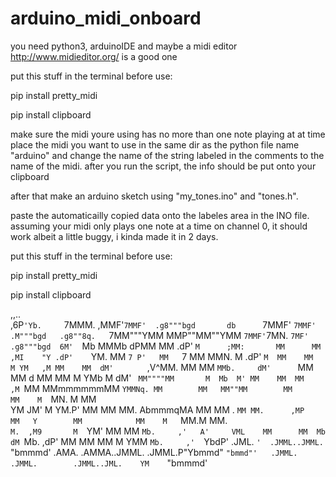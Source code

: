# arduino_midi_onboard

you need python3, arduinoIDE and maybe a midi editor http://www.midieditor.org/ is a good one

put this stuff in the terminal before use:

pip install pretty_midi

pip install clipboard


make sure the midi youre using has no more than one note playing at at time
place the midi you want to use in the same dir as the python file name "arduino" and change the name of the string labeled in the comments to the name of the midi.
after you run the script, the info should be put onto your clipboard

after that make an arduino sketch using "my_tones.ino" and "tones.h".

paste the automaticailly copied data onto the labeles area in the INO file.
assuming your midi only plays one note at a time on channel 0, it should work albeit a little buggy, i kinda made it in 2 days.


put this stuff in the terminal before use:

pip install pretty_midi

pip install clipboard


                                                                                                                                                             
  ,,..                                                                                                                                                       
,6P`'Yb.     `7MMM.     ,MMF'`7MMF'  .g8"""bgd       db      `7MMF'  `7MMF' .M"""bgd   .g8""8q.   `7MM"""YMM MMP""MM""YMM     `7MMF'`7MN.   `7MF'  .g8"""bgd 
6M'  `Mb       MMMb    dPMM    MM  .dP'     `M      ;MM:       MM      MM  ,MI    "Y .dP'    `YM.   MM    `7 P'   MM   `7       MM    MMN.    M  .dP'     `M 
MM    MM       M YM   ,M MM    MM  dM'       `     ,V^MM.      MM      MM  `MMb.     dM'      `MM   MM   d        MM            MM    M YMb   M  dM'       ` 
MM""""MM       M  Mb  M' MM    MM  MM             ,M  `MM      MMmmmmmmMM    `YMMNq. MM        MM   MM""MM        MM            MM    M  `MN. M  MM          
YM    JM'      M  YM.P'  MM    MM  MM.            AbmmmqMA     MM      MM  .     `MM MM.      ,MP   MM   Y        MM            MM    M   `MM.M  MM.         
`M.  ,M9       M  `YM'   MM    MM  `Mb.     ,'   A'     VML    MM      MM  Mb     dM `Mb.    ,dP'   MM            MM            MM    M     YMM  `Mb.     ,' 
 `YbdP'      .JML. `'  .JMML..JMML.  `"bmmmd'  .AMA.   .AMMA..JMML.  .JMML.P"Ybmmd"    `"bmmd"'   .JMML.        .JMML.        .JMML..JML.    YM    `"bmmmd'
